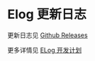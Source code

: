 # Elog 更新日志

更新日志见 [Github Releases](https://github.com/LetTTGACO/elog/releases)

更多详情见 [ELog 开发计划](https://1874.notion.site/Elog-91dd2037c9c847e6bc90b712b124189c)
